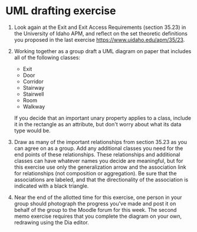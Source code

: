 # UML drafting exercise

1. Look again at the Exit and Exit Access Requirements (section 35.23)
   in the University of Idaho APM, and reflect on the set theoretic
   definitions you proposed in the last exercise
   <https://www.uidaho.edu/apm/35/23>.

2. Working together as a group draft a UML diagram on paper that includes
   all of the following classes:
     - Exit
     - Door
     - Corridor
     - Stairway
     - Stairwell
     - Room
     - Walkway

   If you decide that an important unary property applies to a class,
   include it in the rectangle as an attribute, but don't worry about
   what its data type would be.

3. Draw as many of the important relationships from section 35.23 as
   you can agree on as a group. Add any additional classes you need
   for the end points of these relationships. These relationships and
   additional classes can have whatever names you decide are
   meaningful, but for this exercise use only the generalization arrow and
   the association link for relationships (not composition or aggregation).
   Be sure that the associations are labeled, and that the directionality
   of the association is indicated with a black triangle.

4. Near the end of the allotted time for this exercise, one person in
   your group should photograph the progress you've made and post it
   on behalf of the group to the Moodle forum for this week. The
   second memo exercise requires that you complete the diagram on your
   own, redrawing using the Dia editor.

